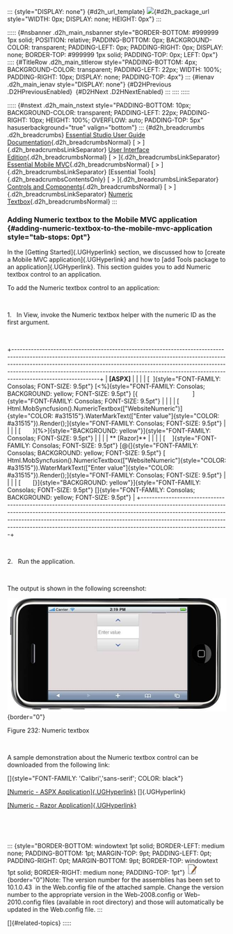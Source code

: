 ::: {style="DISPLAY: none"}
[](ms-xhelp:///?Id=d2h_url_template){#d2h_url_template} ![](!package_url!){#d2h_package_url style="WIDTH: 0px; DISPLAY: none; HEIGHT: 0px"}
:::

::::: {#nsbanner .d2h_main_nsbanner style="BORDER-BOTTOM: #999999 1px solid; POSITION: relative; PADDING-BOTTOM: 0px; BACKGROUND-COLOR: transparent; PADDING-LEFT: 0px; PADDING-RIGHT: 0px; DISPLAY: none; BORDER-TOP: #999999 1px solid; PADDING-TOP: 0px; LEFT: 0px"}
:::: {#TitleRow .d2h_main_titlerow style="PADDING-BOTTOM: 4px; BACKGROUND-COLOR: transparent; PADDING-LEFT: 22px; WIDTH: 100%; PADDING-RIGHT: 10px; DISPLAY: none; PADDING-TOP: 4px"}
::: {#ienav .d2h_main_ienav style="DISPLAY: none"}
[](ms-xhelp:///?Id=701afce1-a3bf-498d-af57-bc7d90ad582e){#D2HPrevious .D2HPreviousEnabled}  [](ms-xhelp:///?Id=cbae142a-abd9-4d62-9bbe-4959575564e4){#D2HNext .D2HNextEnabled}
:::
::::
:::::

::::: {#nstext .d2h_main_nstext style="PADDING-BOTTOM: 10px; BACKGROUND-COLOR: transparent; PADDING-LEFT: 22px; PADDING-RIGHT: 10px; HEIGHT: 100%; OVERFLOW: auto; PADDING-TOP: 5px" hasuserbackground="true" valign="bottom"}
::: {#d2h_breadcrumbs .d2h_breadcrumbs}
[Essential Studio User Guide Documentation](ms-xhelp:///?Id=12457748-09e3-4d74-a240-8e049cedf030){.d2h_breadcrumbsNormal} [ \> ]{.d2h_breadcrumbsLinkSeparator} [User Interface Edition](ms-xhelp:///?Id=c29296b7-531c-413b-a0ec-488ca1f7f669){.d2h_breadcrumbsNormal} [ \> ]{.d2h_breadcrumbsLinkSeparator} [Essential Mobile MVC](ms-xhelp:///?Id=74df42e3-5434-4590-9be6-3ae2f911cbbc){.d2h_breadcrumbsNormal} [ \> ]{.d2h_breadcrumbsLinkSeparator} [Essential Tools]{.d2h_breadcrumbsContentsOnly} [ \> ]{.d2h_breadcrumbsLinkSeparator} [Controls and Components](ms-xhelp:///?Id=143afae1-3f83-4d32-9bfa-92ed7022a696){.d2h_breadcrumbsNormal} [ \> ]{.d2h_breadcrumbsLinkSeparator} [Numeric Textbox](ms-xhelp:///?Id=ba89029d-e136-415f-8140-12e371d7af40){.d2h_breadcrumbsNormal}
:::

### Adding Numeric textbox to the Mobile MVC application {#adding-numeric-textbox-to-the-mobile-mvc-application style="tab-stops: 0pt"}

In the [Getting Started]{.UGHyperlink} section, we discussed how to [create a Mobile MVC application]{.UGHyperlink} and how to [add Tools package to an application]{.UGHyperlink}. This section guides you to add Numeric textbox control to an application.

To add the Numeric textbox control to an application:

 

1.   In View, invoke the Numeric textbox helper with the numeric ID as the first argument.

 

+-------------------------------------------------------------------------------------------------------------------------------------------------------------------------------------------------------------------------------------------------------------------------------------------------------------------------------------------------------+
| **\[ASPX\]**                                                                                                                                                                                                                                                                                                                                          |
|                                                                                                                                                                                                                                                                                                                                                       |
| [  ]{style="FONT-FAMILY: Consolas; FONT-SIZE: 9.5pt"} [\<%]{style="FONT-FAMILY: Consolas; BACKGROUND: yellow; FONT-SIZE: 9.5pt"} [{                                ]{style="FONT-FAMILY: Consolas; FONT-SIZE: 9.5pt"}                                                                                                                                 |
|                                                                                                                                                                                                                                                                                                                                                       |
| [    Html.MobSyncfusion().NumericTextbox([\"WebsiteNumeric\")]{style="COLOR: #a31515"}.WaterMarkText([\"Enter value\"]{style="COLOR: #a31515"}).Render();]{style="FONT-FAMILY: Consolas; FONT-SIZE: 9.5pt"}                                                                                                                                           |
|                                                                                                                                                                                                                                                                                                                                                       |
| [       }[%\>]{style="BACKGROUND: yellow"}]{style="FONT-FAMILY: Consolas; FONT-SIZE: 9.5pt"}                                                                                                                                                                                                                                                          |
|                                                                                                                                                                                                                                                                                                                                                       |
| ** \[Razor\]**                                                                                                                                                                                                                                                                                                                                        |
|                                                                                                                                                                                                                                                                                                                                                       |
| [    ]{style="FONT-FAMILY: Consolas; FONT-SIZE: 9.5pt"} [\@{]{style="FONT-FAMILY: Consolas; BACKGROUND: yellow; FONT-SIZE: 9.5pt"} [           Html.MobSyncfusion().NumericTextbox([\"WebsiteNumeric\"]{style="COLOR: #a31515"}).WaterMarkText([\"Enter value\"]{style="COLOR: #a31515"}).Render();]{style="FONT-FAMILY: Consolas; FONT-SIZE: 9.5pt"} |
|                                                                                                                                                                                                                                                                                                                                                       |
| [       [}]{style="BACKGROUND: yellow"}]{style="FONT-FAMILY: Consolas; FONT-SIZE: 9.5pt"} []{style="FONT-FAMILY: Consolas; BACKGROUND: yellow; FONT-SIZE: 9.5pt"}                                                                                                                                                                                     |
+-------------------------------------------------------------------------------------------------------------------------------------------------------------------------------------------------------------------------------------------------------------------------------------------------------------------------------------------------------+

 

2.   Run the application.

 

The output is shown in the following screenshot:

![](ImagesExt/image103_162.jpg){border="0"}

Figure 232: Numeric textbox

 

A sample demonstration about the Numeric textbox control can be downloaded from the following link:

[]{style="FONT-FAMILY: 'Calibri','sans-serif'; COLOR: black"} 

[[Numeric - ASPX Application]{.UGHyperlink}](http://files2.syncfusion.com/Support/ToolsMobileMVC/10.1.0.43/Numeric/ASPX_Application.zip) []{.UGHyperlink}

[[Numeric - Razor Application]{.UGHyperlink}](http://files2.syncfusion.com/Support/ToolsMobileMVC/10.1.0.43/Numeric/Razor_Application.zip)

 

 

::: {style="BORDER-BOTTOM: windowtext 1pt solid; BORDER-LEFT: medium none; PADDING-BOTTOM: 1pt; MARGIN-TOP: 9pt; PADDING-LEFT: 0pt; PADDING-RIGHT: 0pt; MARGIN-BOTTOM: 9pt; BORDER-TOP: windowtext 1pt solid; BORDER-RIGHT: medium none; PADDING-TOP: 1pt"}
![](ImagesExt/image103_4.jpg){border="0"}Note: The version number for the assemblies has been set to 10.1.0.43  in the Web.config file of the attached sample. Change the version number to the appropriate version in the Web-2008.config or Web-2010.config files (available in root directory) and those will automatically be updated in the Web.config file.
:::

[]{#related-topics}
:::::
